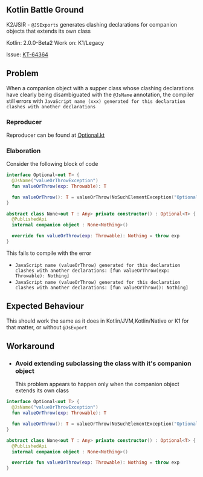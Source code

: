 ## Kotlin Battle Ground

K2/JSIR - `@JSExports` generates clashing declarations for companion objects that extends its own class

Kotlin: 2.0.0-Beta2
Work on: K1/Legacy

Issue: [KT-64364](https://youtrack.jetbrains.com/issue/KT-64364/K2-JSIR-JSExports-generates-clashing-declarations-for-companion-objects-that-extends-its-own-class)

## Problem

When a companion object with a supper class whose clashing declarations have clearly being disambiguated with the `@JsName`
annotation, the compiler still errors with 
`JavaScript name (xxx) generated for this declaration clashes with another declarations`

### Reproducer

Reproducer can be found at [Optional.kt](./src/commonMain/kotlin/kase/Optional.kt)

### Elaboration

Consider the following block of code

```kotlin
interface Optional<out T> {
  @JsName("valueOrThrowException")
  fun valueOrThrow(exp: Throwable): T

  fun valueOrThrow(): T = valueOrThrow(NoSuchElementException("Optional has no value"))
}

abstract class None<out T : Any> private constructor() : Optional<T> {
  @PublishedApi
  internal companion object : None<Nothing>()

  override fun valueOrThrow(exp: Throwable): Nothing = throw exp
}
```

This fails to compile with the error
- `JavaScript name (valueOrThrow) generated for this declaration clashes with another declarations: [fun valueOrThrow(exp: Throwable): Nothing]`
- `JavaScript name (valueOrThrow) generated for this declaration clashes with another declarations: [fun valueOrThrow(): Nothing]`

## Expected Behaviour

This should work the same as it does in Kotlin/JVM,Kotlin/Native or K1 for that matter, or without `@JsExport`

## Workaround

- ### Avoid extending subclassing the class with it's companion object

  This problem appears to happen only when the companion object extends its own class

```kotlin
interface Optional<out T> {
  @JsName("valueOrThrowException")
  fun valueOrThrow(exp: Throwable): T

  fun valueOrThrow(): T = valueOrThrow(NoSuchElementException("Optional has no value"))
}

abstract class None<out T : Any> private constructor() : Optional<T> {
  @PublishedApi
  internal companion object : None<Nothing>()

  override fun valueOrThrow(exp: Throwable): Nothing = throw exp
}
```